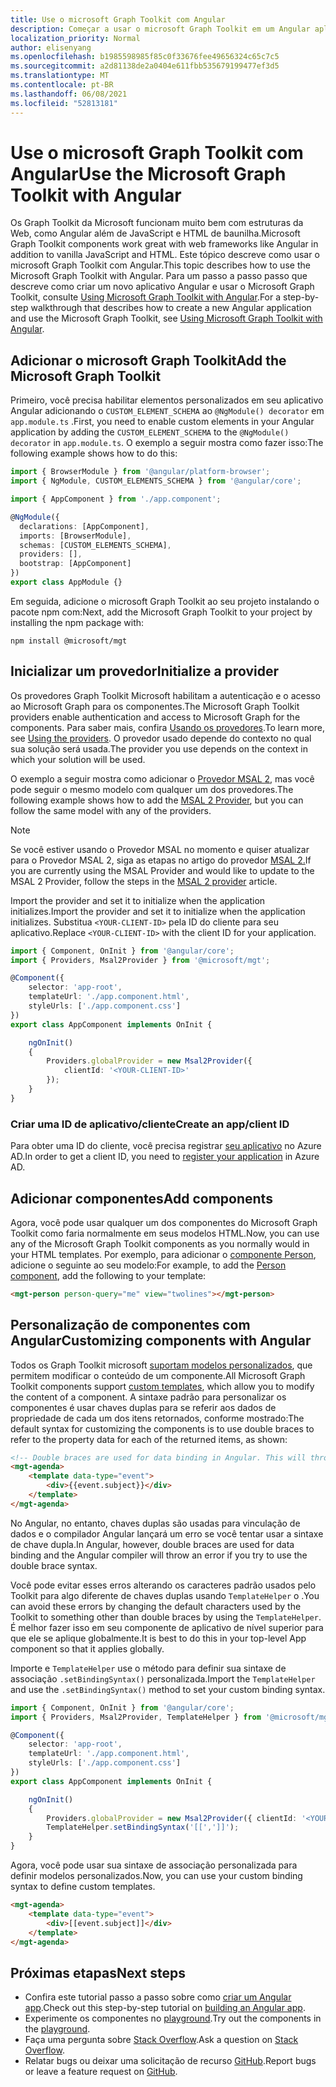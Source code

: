 ```yaml
---
title: Use o microsoft Graph Toolkit com Angular
description: Começar a usar o microsoft Graph Toolkit em um Angular aplicativo.
localization_priority: Normal
author: elisenyang
ms.openlocfilehash: b1985598985f85c0f33676fee49656324c65c7c5
ms.sourcegitcommit: a2d81138de2a0404e611fbb535679199477ef3d5
ms.translationtype: MT
ms.contentlocale: pt-BR
ms.lasthandoff: 06/08/2021
ms.locfileid: "52813181"
---
```

# <a name="use-the-microsoft-graph-toolkit-with-angular"></a><span data-ttu-id="3ce16-103">Use o microsoft Graph Toolkit com Angular</span><span class="sxs-lookup"><span data-stu-id="3ce16-103">Use the Microsoft Graph Toolkit with Angular</span></span>

<span data-ttu-id="3ce16-104">Os Graph Toolkit da Microsoft funcionam muito bem com estruturas da Web, como Angular além de JavaScript e HTML de baunilha.</span><span class="sxs-lookup"><span data-stu-id="3ce16-104">Microsoft Graph Toolkit components work great with web frameworks like Angular in addition to vanilla JavaScript and HTML.</span></span> <span data-ttu-id="3ce16-105">Este tópico descreve como usar o microsoft Graph Toolkit com Angular.</span><span class="sxs-lookup"><span data-stu-id="3ce16-105">This topic describes how to use the Microsoft Graph Toolkit with Angular.</span></span> <span data-ttu-id="3ce16-106">Para um passo a passo passo que descreve como criar um novo aplicativo Angular e usar o Microsoft Graph Toolkit, consulte [Using Microsoft Graph Toolkit with Angular](https://developer.microsoft.com/graph/blogs/a-lap-around-microsoft-graph-toolkit-day-14-using-microsoft-graph-toolkit-with-angular/).</span><span class="sxs-lookup"><span data-stu-id="3ce16-106">For a step-by-step walkthrough that describes how to create a new Angular application and use the Microsoft Graph Toolkit, see [Using Microsoft Graph Toolkit with Angular](https://developer.microsoft.com/graph/blogs/a-lap-around-microsoft-graph-toolkit-day-14-using-microsoft-graph-toolkit-with-angular/).</span></span>

## <a name="add-the-microsoft-graph-toolkit"></a><span data-ttu-id="3ce16-107">Adicionar o microsoft Graph Toolkit</span><span class="sxs-lookup"><span data-stu-id="3ce16-107">Add the Microsoft Graph Toolkit</span></span>

<span data-ttu-id="3ce16-108">Primeiro, você precisa habilitar elementos personalizados em seu aplicativo Angular adicionando o `CUSTOM_ELEMENT_SCHEMA` ao `@NgModule() decorator` em `app.module.ts` .</span><span class="sxs-lookup"><span data-stu-id="3ce16-108">First, you need to enable custom elements in your Angular application by adding the `CUSTOM_ELEMENT_SCHEMA` to the `@NgModule() decorator` in `app.module.ts`.</span></span> <span data-ttu-id="3ce16-109">O exemplo a seguir mostra como fazer isso:</span><span class="sxs-lookup"><span data-stu-id="3ce16-109">The following example shows how to do this:</span></span>
```TypeScript
import { BrowserModule } from '@angular/platform-browser';
import { NgModule, CUSTOM_ELEMENTS_SCHEMA } from '@angular/core';

import { AppComponent } from './app.component';

@NgModule({
  declarations: [AppComponent],
  imports: [BrowserModule],
  schemas: [CUSTOM_ELEMENTS_SCHEMA],
  providers: [],
  bootstrap: [AppComponent]
})
export class AppModule {}
```
<span data-ttu-id="3ce16-110">Em seguida, adicione o microsoft Graph Toolkit ao seu projeto instalando o pacote npm com:</span><span class="sxs-lookup"><span data-stu-id="3ce16-110">Next, add the Microsoft Graph Toolkit to your project by installing the npm package with:</span></span>
```Command Line
npm install @microsoft/mgt
```
## <a name="initialize-a-provider"></a><span data-ttu-id="3ce16-111">Inicializar um provedor</span><span class="sxs-lookup"><span data-stu-id="3ce16-111">Initialize a provider</span></span>

<span data-ttu-id="3ce16-112">Os provedores Graph Toolkit Microsoft habilitam a autenticação e o acesso ao Microsoft Graph para os componentes.</span><span class="sxs-lookup"><span data-stu-id="3ce16-112">The Microsoft Graph Toolkit providers enable authentication and access to Microsoft Graph for the components.</span></span> <span data-ttu-id="3ce16-113">Para saber mais, confira [Usando os provedores](../providers/providers.md).</span><span class="sxs-lookup"><span data-stu-id="3ce16-113">To learn more, see [Using the providers](../providers/providers.md).</span></span> <span data-ttu-id="3ce16-114">O provedor usado depende do contexto no qual sua solução será usada.</span><span class="sxs-lookup"><span data-stu-id="3ce16-114">The provider you use depends on the context in which your solution will be used.</span></span>

<span data-ttu-id="3ce16-115">O exemplo a seguir mostra como adicionar o [Provedor MSAL 2](../providers/msal2.md), mas você pode seguir o mesmo modelo com qualquer um dos provedores.</span><span class="sxs-lookup"><span data-stu-id="3ce16-115">The following example shows how to add the [MSAL 2 Provider](../providers/msal2.md), but you can follow the same model with any of the providers.</span></span>
>[!NOTE] 
><span data-ttu-id="3ce16-116">Se você estiver usando o Provedor MSAL no momento e quiser atualizar para o Provedor MSAL 2, siga as etapas no artigo do provedor [MSAL 2.](../providers/msal2.md#migrating-from-msal-provider-to-msal-2-provider)</span><span class="sxs-lookup"><span data-stu-id="3ce16-116">If you are currently using the MSAL Provider and would like to update to the MSAL 2 Provider, follow the steps in the [MSAL 2 provider](../providers/msal2.md#migrating-from-msal-provider-to-msal-2-provider) article.</span></span>

<span data-ttu-id="3ce16-117">Import the provider and set it to initialize when the application initializes.</span><span class="sxs-lookup"><span data-stu-id="3ce16-117">Import the provider and set it to initialize when the application initializes.</span></span> <span data-ttu-id="3ce16-118">Substitua `<YOUR-CLIENT-ID>` pela ID do cliente para seu aplicativo.</span><span class="sxs-lookup"><span data-stu-id="3ce16-118">Replace `<YOUR-CLIENT-ID>` with the client ID for your application.</span></span>

```TypeScript
import { Component, OnInit } from '@angular/core';
import { Providers, Msal2Provider } from '@microsoft/mgt';

@Component({
    selector: 'app-root',
    templateUrl: './app.component.html',
    styleUrls: ['./app.component.css']
})
export class AppComponent implements OnInit {

    ngOnInit()
    {
        Providers.globalProvider = new Msal2Provider({
            clientId: '<YOUR-CLIENT-ID>'
        });
    }
}
```
### <a name="create-an-appclient-id"></a><span data-ttu-id="3ce16-119">Criar uma ID de aplicativo/cliente</span><span class="sxs-lookup"><span data-stu-id="3ce16-119">Create an app/client ID</span></span>
<span data-ttu-id="3ce16-120">Para obter uma ID do cliente, você precisa registrar [seu aplicativo](../../auth-register-app-v2.md) no Azure AD.</span><span class="sxs-lookup"><span data-stu-id="3ce16-120">In order to get a client ID, you need to [register your application](../../auth-register-app-v2.md) in Azure AD.</span></span> 

## <a name="add-components"></a><span data-ttu-id="3ce16-121">Adicionar componentes</span><span class="sxs-lookup"><span data-stu-id="3ce16-121">Add components</span></span>

<span data-ttu-id="3ce16-122">Agora, você pode usar qualquer um dos componentes do Microsoft Graph Toolkit como faria normalmente em seus modelos HTML.</span><span class="sxs-lookup"><span data-stu-id="3ce16-122">Now, you can use any of the Microsoft Graph Toolkit components as you normally would in your HTML templates.</span></span> <span data-ttu-id="3ce16-123">Por exemplo, para adicionar o [componente Person](../components/person.md), adicione o seguinte ao seu modelo:</span><span class="sxs-lookup"><span data-stu-id="3ce16-123">For example, to add the [Person component](../components/person.md),  add the following to your template:</span></span>

```html
<mgt-person person-query="me" view="twolines"></mgt-person>
```

## <a name="customizing-components-with-angular"></a><span data-ttu-id="3ce16-124">Personalização de componentes com Angular</span><span class="sxs-lookup"><span data-stu-id="3ce16-124">Customizing components with Angular</span></span>

<span data-ttu-id="3ce16-125">Todos os Graph Toolkit microsoft [suportam modelos personalizados](../customize-components/templates.md), que permitem modificar o conteúdo de um componente.</span><span class="sxs-lookup"><span data-stu-id="3ce16-125">All Microsoft Graph Toolkit components support [custom templates](../customize-components/templates.md), which allow you to modify the content of a component.</span></span> <span data-ttu-id="3ce16-126">A sintaxe padrão para personalizar os componentes é usar chaves duplas para se referir aos dados de propriedade de cada um dos itens retornados, conforme mostrado:</span><span class="sxs-lookup"><span data-stu-id="3ce16-126">The default syntax for customizing the components is to use double braces to refer to the property data for each of the returned items, as shown:</span></span>

```html
<!-- Double braces are used for data binding in Angular. This will throw an error. -->
<mgt-agenda>
    <template data-type="event">
        <div>{{event.subject}}</div>
    </template>
</mgt-agenda>
```

<span data-ttu-id="3ce16-127">No Angular, no entanto, chaves duplas são usadas para vinculação de dados e o compilador Angular lançará um erro se você tentar usar a sintaxe de chave dupla.</span><span class="sxs-lookup"><span data-stu-id="3ce16-127">In Angular, however, double braces are used for data binding and the Angular compiler will throw an error if you try to use the double brace syntax.</span></span>

<span data-ttu-id="3ce16-128">Você pode evitar esses erros alterando os caracteres padrão usados pelo Toolkit para algo diferente de chaves duplas usando `TemplateHelper` o .</span><span class="sxs-lookup"><span data-stu-id="3ce16-128">You can avoid these errors by changing the default characters used by the Toolkit to something other than double braces by using the `TemplateHelper`.</span></span> <span data-ttu-id="3ce16-129">É melhor fazer isso em seu componente de aplicativo de nível superior para que ele se aplique globalmente.</span><span class="sxs-lookup"><span data-stu-id="3ce16-129">It is best to do this in your top-level App component so that it applies globally.</span></span>

<span data-ttu-id="3ce16-130">Importe e `TemplateHelper` use o método para definir sua sintaxe de associação `.setBindingSyntax()` personalizada.</span><span class="sxs-lookup"><span data-stu-id="3ce16-130">Import the `TemplateHelper` and use the `.setBindingSyntax()` method to set your custom binding syntax.</span></span>

```TypeScript
import { Component, OnInit } from '@angular/core';
import { Providers, Msal2Provider, TemplateHelper } from '@microsoft/mgt';

@Component({
    selector: 'app-root',
    templateUrl: './app.component.html',
    styleUrls: ['./app.component.css']
})
export class AppComponent implements OnInit {

    ngOnInit()
    {
        Providers.globalProvider = new Msal2Provider({ clientId: '<YOUR-CLIENT-ID>'})
        TemplateHelper.setBindingSyntax('[[',']]');
    }
}
```
<span data-ttu-id="3ce16-131">Agora, você pode usar sua sintaxe de associação personalizada para definir modelos personalizados.</span><span class="sxs-lookup"><span data-stu-id="3ce16-131">Now, you can use your custom binding syntax to define custom templates.</span></span>

```html
<mgt-agenda>
    <template data-type="event">
        <div>[[event.subject]]</div>
    </template>
</mgt-agenda>
```

## <a name="next-steps"></a><span data-ttu-id="3ce16-132">Próximas etapas</span><span class="sxs-lookup"><span data-stu-id="3ce16-132">Next steps</span></span>
- <span data-ttu-id="3ce16-133">Confira este tutorial passo a passo sobre como [criar um Angular app](https://developer.microsoft.com/graph/blogs/a-lap-around-microsoft-graph-toolkit-day-14-using-microsoft-graph-toolkit-with-angular/).</span><span class="sxs-lookup"><span data-stu-id="3ce16-133">Check out this step-by-step tutorial on [building an Angular app](https://developer.microsoft.com/graph/blogs/a-lap-around-microsoft-graph-toolkit-day-14-using-microsoft-graph-toolkit-with-angular/).</span></span>
- <span data-ttu-id="3ce16-134">Experimente os componentes no [playground](https://mgt.dev).</span><span class="sxs-lookup"><span data-stu-id="3ce16-134">Try out the components in the [playground](https://mgt.dev).</span></span>
- <span data-ttu-id="3ce16-135">Faça uma pergunta sobre [Stack Overflow](https://aka.ms/mgt-question).</span><span class="sxs-lookup"><span data-stu-id="3ce16-135">Ask a question on [Stack Overflow](https://aka.ms/mgt-question).</span></span>
- <span data-ttu-id="3ce16-136">Relatar bugs ou deixar uma solicitação de recurso [GitHub](https://aka.ms/mgt).</span><span class="sxs-lookup"><span data-stu-id="3ce16-136">Report bugs or leave a feature request on [GitHub](https://aka.ms/mgt).</span></span>
